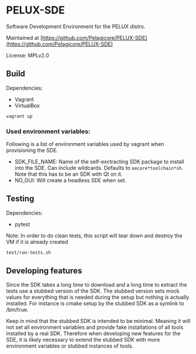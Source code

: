PELUX-SDE
=========

Software Development Environment for the PELUX distro.

Maintained at [https://github.com/Pelagicore/PELUX-SDE](https://github.com/Pelagicore/PELUX-SDE)

License: MPLv2.0

Build
-----
Dependencies:
* Vagrant
* VirtualBox

```bash
vagrant up
```

### Used environment variables:
Following is a list of environment variables used by vagrant when provisioning the SDE.

* SDK_FILE_NAME: Name of the self-exctracting SDK package to install into the SDE. Can include wildcards.
Defaults to `oecore*toolchain*sh`. Note that this has to be an SDK with Qt on
it.
* NO_GUI: Will create a headless SDE when set.


Testing
-------
Dependencies:
* pytest

Note: In order to do clean tests, this script will tear down and destroy the VM if it is already created
```bash
test/run-tests.sh
```

Developing features
-------------------
Since the SDK takes a long time to download and a long time to extract the tests
use a stubbed version of the SDK. The stubbed version sets mock values for
everything that is needed during the setup but nothing is actually installed.
For instance is cmake setup by the stubbed SDK as a symlink to /bin/true.

Keep in mind that the stubbed SDK is intended to be minimal. Meaning it will not
set all environment variables and provide fake installations of all tools
installed by a real SDK. Therefore when developing new features for the SDE, it
is likely necessary to extend the stubbed SDK with more environment variables or
stubbed instances of tools.
